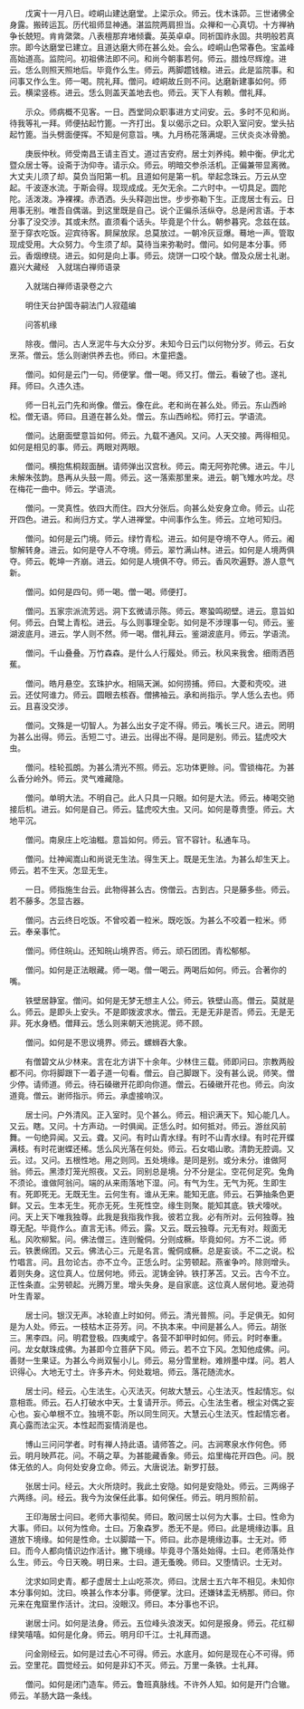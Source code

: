 <!-- { "loadSidebar": true } -->
　　戊寅十一月八日。崆峒山建达磨堂。上梁示众。师云。伐木诛茆。三世诸佛全身露。搬砖运瓦。历代祖师显神通。湛监院两肩担当。众禅和一心真切。十方禅衲争长兢短。肯肯綮綮。八表檀那弃堵倾囊。英英卓卓。同祈国祚永固。共明般若真宗。即今达磨堂已建立。且道达磨大师在甚么处。会么。崆峒山色常春色。宝盖峰高始道高。监院问。初祖佛法即不问。和尚今朝事若何。师云。腊烛尽辉煌。进云。恁么则照天照地后。毕竟作么生。师云。两脚趱钱粮。进云。此是监院事。和问事又作么生。师一喝。院礼拜。僧问。崆峒故丘则不问。达磨新建事如何。师云。横梁竖栋。进云。恁么则盖天盖地去也。师云。天下人有赖。僧礼拜。

　　示众。师病概不见客。一日。西堂同众职事进方丈问安。云。多时不见和尚。待我等礼一拜。师便拈起竹篦。一齐打出。复以偈示之曰。众职入室问安。堂头拈起竹篦。当头劈面便挥。不知是何意旨。咦。九月杨花落满堤。三伏炎炎冰骨脆。

　　庚辰仲秋。师受南昌王请主百丈。道过吉安府。居士刘养纯。赖中衡。伊北尤暨众居士等。设斋于沩仰寺。请示众。师云。明暗交参杀活机。正偏兼带显离微。大丈夫儿须了却。莫负当阳第一机。且道如何是第一机。举起念珠云。万云从空起。千波逐水流。于斯会得。现现成成。无欠无余。二六时中。一切具足。圆陀陀。活泼泼。净裸裸。赤洒洒。头头释迦出世。步步弥勒下生。正庞居士有云。日用事无别。唯吾自偶谐。到这里既是自己。说个正偏杀活纵夺。总是闲言语。于本分事了没交涉。其或未然。直须看个话头。毕竟是个什么。朝参暮究。念兹在兹。至于穿衣吃饭。迎宾待客。屙屎放尿。总莫放过。一朝冷灰豆爆。蓦地一声。管取现成受用。大众努力。今生须了却。莫待当来弥勒时。僧问。如何是本分事。师云。香烟缭绕。进云。如何是向上事。师云。烧饼一口咬个缺。僧及众居士礼谢。
嘉兴大藏经　入就瑞白禅师语录


　　入就瑞白禅师语录卷之六

　　明住天台护国寺嗣法门人寂蕴编

　　问答机缘

　　除夜。僧问。古人烹泥牛与大众分岁。未知今日云门以何物分岁。师云。石女烹茶。僧云。恁么则谢供养去也。师曰。木童把盏。

　　僧问。如何是云门一句。师便掌。僧一喝。师又打。僧云。看破了也。遂礼拜。师曰。久违久违。

　　师一日礼云门先和尚像。僧云。像在此。老和尚在甚么处。师云。东山西岭松。僧无语。师曰。且道在甚么处。僧云。东山西岭松。师打云。学语流。

　　僧问。达磨面壁意旨如何。师云。九载不通风。又问。人天交接。两得相见。如何是相见的事。师云。两眼对两眼。

　　僧问。横抱焦桐觌面酬。请师弹出汉宫秋。师云。南无阿弥陀佛。进云。牛儿未解朱弦韵。恳再从头鼓一周。师云。这一落索那里来。进云。朝飞雉水吟龙。尽在梅花一曲中。师云。学语流。

　　僧问。一灵真性。依四大而住。四大分张后。向甚么处安身立命。师云。山花开四色。进云。和尚归方丈。学人进禅堂。中间事作么生。师云。立地可知归。

　　僧问。如何是云门境。师云。绿竹青松。进云。如何是夺境不夺人。师云。阇黎解转身。进云。如何是夺人不夺境。师云。翠竹满山林。进云。如何是人境两俱夺。师云。乾坤一齐崩。进云。如何是人境俱不夺。师云。香风吹遍野。游人意气新。

　　僧问。如何是四句。师一喝。僧一喝。师便打。

　　僧问。五家宗派流芳远。洞下玄微请示陈。师云。寒蛩鸣砌壁。进云。意旨如何。师云。白鹭上青松。进云。与么则事理全彰。如何是不涉理事一句。师云。鉴湖波底月。进云。学人则不然。师一喝。僧礼拜云。鉴湖波底月。师云。学语流。

　　僧问。千山叠叠。万竹森森。是什么人行履处。师云。秋风来我舍。细雨洒芭蕉。

　　僧问。皓月悬空。玄珠护水。相隔天渊。如何捞捕。师曰。大菱和壳咬。进云。还仗阿谁力。师云。圆眼去核吞。僧拂袖云。承和尚指示。学人恁么去也。师云。且喜没交涉。

　　僧问。文殊是一切智人。为甚么出女子定不得。师云。嘴长三尺。进云。罔明为甚么出得。师云。舌短二寸。进云。出得出不得。是同是别。师云。猛虎咬大虫。

　　僧问。桂轮孤朗。为甚么清光不照。师云。忘功体更赊。问。雪锁梅花。为甚么香分岭外。师云。灵气难藏隐。

　　僧问。单明大法。不明自己。此人只具一只眼。如何是大法。师云。棒喝交驰接后机。进云。如何是自己。师云。猛虎咬大虫。又问。如何是尊贵堕。师云。大地平沉。

　　僧问。南泉庄上吃油糍。意旨如何。师云。官不容针。私通车马。

　　僧问。灶神闻嵩山和尚说无生法。得生天上。既是无生法。为甚么却生天上。师云。若不生天。怎显无生。

　　一日。师指施生台云。此物得甚么古。傍僧云。古到古。只是藤多些。师云。若不藤多。怎显古器。

　　僧问。古云终日吃饭。不曾咬着一粒米。既吃饭。为甚么不咬着一粒米。师云。奉亲事忙。

　　僧问。师住皖山。还知皖山境界否。师云。顽石团团。青松郁郁。

　　僧问。如何是正法眼藏。师一喝。僧一喝云。两喝后如何。师云。合著你的嘴。

　　铁壁居静室。僧问。如何是无梦无想主人公。师云。铁壁山高。僧云。莫就是么。师云。是即头上安头。不是即拨波求水。僧云。无是无非是否。师云。无是无非。死水身栖。僧拜云。恁么则来朝天池挑泥。师不顾。

　　僧问。如何是不思议境界。师云。螺蛳吞大象。

　　有僧碧文从少林来。言在北方讲下十余年。少林住三载。师即问曰。宗教两般都不问。你将脚跟下一着子道一句看。僧云。自己脚跟下。没有甚么说。师笑。僧少停。请师道。师云。待石磉礅开花即向你道。僧云。石磉礅开花也。师云。向汝道竟。僧云。谢师指示。师云。承虚接响汉。

　　居士问。户外清风。正入室时。见个甚么。师云。相识满天下。知心能几人。又云。瞎。又问。十方声动。一时俱闻。正恁么时。如何抵对。师云。游丝风前舞。一句绝异闻。又云。聋。又问。有时山青水绿。有时不山青水绿。有时花开蝶满枝。有时花谢蝶还稀。恁么风光落在何处。师云。石女唱山歌。清韵无腔调。又云。过。又问。五根性地。用之则同。五处境缘。是同是别。或分未分。谁做阿翁。师云。黑漆灯笼光照夜。又云。同别总是境。分不分是尘。空花何足究。兔角不须论。谁做阿翁问。端的从来雨落地下湿。问。有气为生。无气为死。生即生有。死即死无。无既无生。云何生有。谁从无来。能知无底。师云。石笋抽条色更鲜。又云。生本无生。死亦无死。生死性空。缘生则聚。能知其底。铁犬嚎吠。问。天上天下唯我独尊。此我是我指我作我。彼若立我。必有所对。云何独尊。独尊无配。毕竟作么。直言无讳。师云。露。又云。既云独尊。元无有对。觌面无私。风吹柳絮。问。佛法僧三。连则儱侗。分则成橛。毕竟如何。方不二说。师云。铁褁绵团。又云。佛法心三。元是名言。儱侗成橛。总是妄谈。不二之说。松竹唱言。问。且勿论古。亦不立今。正恁么时。尘劳顿起。燕雀争吟。除则增头。着则失身。这位真人。位居何地。师云。泥铸金钟。铁打茅苫。又云。古今不立。正性条直。尘劳顿起。光腾万里。增头失身。是自家底。这位真人居何地。夏池荷叶生青翠。

　　居士问。银汉无声。冰轮直上时如何。师云。清光普照。问。手足俱无。如何是为人处。师云。一枝枯木正芬芳。问。不执本来。中间是甚么人。师云。胡张三。黑李四。问。明君登极。四夷咸宁。各营不卸甲时如何。师云。时时奉重。问。龙女献珠成佛。为甚即今立菩萨下风。师云。若不立下风。怎知他成佛。问。善财一生果证。为甚么今尚双髻小儿。师云。易分雪里粉。难辨墨中煤。问。若人识得心。大地无寸土。许多卉木。何处栽培。师云。落花随流水。

　　居士问。经云。心生法生。心灭法灭。何故大慧云。心生法灭。性起情忘。似意相乖。师云。石人打破水中天。士复请开示。师云。心生法生者。根尘对偶之妄心也。妄心单根不立。独境不彰。所以同生同灭。大慧云心生法灭。性起情忘者。真心露而法尘灭。本性起而妄情消是也。

　　博山三问问学者。时有禅人持此语。请师答之。问。古涧寒泉水作何色。师云。明月映芦花。问。不萌之草。为甚能藏香象。师云。焰里梅花开四色。问。脱体无依的人。向何处安身立命。师云。大唐说法。新罗打鼓。

　　张居士问。经云。大火所烧时。我此土安隐。如何是安隐处。师云。三两绵子六两绦。问。经云。我今为汝保任此事。如何保任。师云。明月照阶前。

　　王印海居士问曰。老师大事彻矣。师曰。敢问居士以何为大事。士曰。性命为大事。师曰。以何为性命。士曰。万象森罗。悉无不是。师曰。此是境缘边事。且道放下境缘。如何是性命。士以脚踏一下。师曰。此亦是境缘边事。士无对。师曰。而今人都向情识边作活计。撇下境缘。毕竟寻个落处始得。士曰。老师落处作么生。师云。今日天晚。明日来。士曰。道无蚤晚。师曰。又堕情识。士无对。

　　沈求如同史青。都子虚居士上山吃茶次。师曰。沈居士五六年不相见。未知你本分事何如。沈曰。唤甚么作本分事。师便掌。沈曰。还嫌钵盂无柄那。师曰。你元来在鬼窟里作活计。沈曰。没眼汉。师曰。本分事也不识。

　　谢居士问。如何是法身。师云。五位峰头浪泼天。如何是报身。师云。花红柳绿笑嘻嘻。如何是化身。师云。明月印千江。士礼拜而退。

　　问金刚经云。如何是过去心不可得。师云。水底月。如何是现在心不可得。师云。空里花。圆觉经云。如何是非幻不灭。师云。万里一条铁。士礼拜。

　　僧问。如何是闭门造车。师云。鲁班真脉线。不许外人知。如何是开门合辙。师云。羊肠大路一条线。

